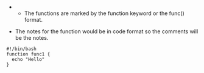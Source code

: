 * - The functions are marked by the function keyword or the func() format.
- The notes for the function would be in code format so the comments will be the notes.
```
#!/bin/bash
function func1 {
  echo "Hello"
}
```
